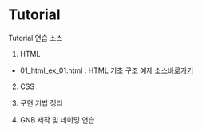 # Tutorial

Tutorial 연습 소스

1. HTML

- 01_html_ex_01.html : HTML 기초 구조 예제
[소스바로가기](https://github.com/ministori/tutorial/blob/master/01_html_ex_01.html)

2. CSS

3. 구현 기법 정리

4. GNB 제작 및 네이밍 연습